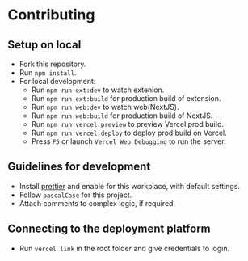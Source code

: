 # Contributing

## Setup on local

- Fork this repository.
- Run `npm install`.
- For local development:
  - Run `npm run ext:dev` to watch extenion.
  - Run `npm run ext:build` for production build of extension.
  - Run `npm run web:dev` to watch web(NextJS).
  - Run `npm run web:build` for production build of NextJS.
  - Run `npm run vercel:preview` to preview Vercel prod build.
  - Run `npm run vercel:deploy` to deploy prod build on Vercel.
  - Press `F5` or launch `Vercel Web Debugging` to run the server.

## Guidelines for development

- Install [prettier]("https://marketplace.visualstudio.com/items?itemName=esbenp.prettier-vscode") and enable for this workplace, with default settings.
- Follow `pascalCase` for this project.
- Attach comments to complex logic, if required.

## Connecting to the deployment platform

- Run `vercel link` in the root folder and give credentials to login.
